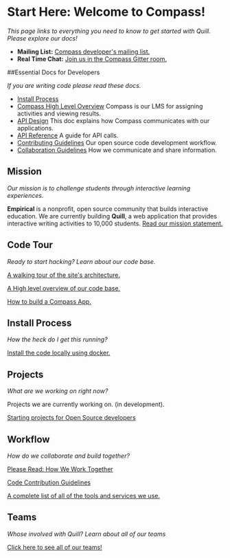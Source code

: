 # Start Here: Welcome to Compass!

*This page links to everything you need to know to get started with Quill. Please explore our docs!*

- **Mailing List:** [Compass developer's mailing list.](https://groups.google.com/forum/#!forum/empirical-compass)
- **Real Time Chat:** [Join us in the Compass Gitter room.](https://gitter.im/empirical-org/Compass)

##Essential Docs for Developers

*If you are writing code please read these docs.*

- [Install Process](https://github.com/empirical-org/Documentation/blob/master/Getting-Started/Install/Install%20Guide.md)
- [Compass High Level Overview](https://github.com/empirical-org/Documentation/blob/master/Compass/Code-Overview/Compass%20Code%20Overview.md) Compass is our LMS for assigning activities and viewing results. 
- [API Design](https://github.com/empirical-org/Documentation/blob/master/Compass/API-Design/API%20Docs.md) This doc explains how Compass communicates with our applications. 
- [API Reference](http://docs.empirical.org/api-reference/) A guide for API calls. 
- [Contributing Guidelines](https://github.com/empirical-org/Documentation/blob/master/Getting-Started/Contributing.md) Our open source code development workflow. 
- [Collaboration Guidelines](https://github.com/empirical-org/Documentation/blob/master/Cofactor/Guide%20-%20How%20We%20Build%20Together.md) How we communicate and share information. 


## Mission


*Our mission is to challenge students through interactive learning experiences.*

**Empirical** is a nonprofit, open source community that builds interactive education. We are currently building **Quill**, a web application that provides interactive writing activities to 10,000 students. [Read our mission statement.](http://www.quill.org/mission)

## Code Tour
*Ready to start hacking? Learn about our code base.*

[A walking tour of the site's architecture.](https://github.com/empirical-org/Documentation/blob/master/Compass/Compass-QA-Testing/Integration-Testing.md)

[A High level overview of our code base.](https://github.com/empirical-org/Documentation/blob/master/Compass/Code-Overview/Compass%20Code%20Overview.md)

[How to build a Compass App.](https://github.com/empirical-org/Documentation/blob/master/Compass/API-Design/API%20Docs.md)

## Install Process
*How the heck do I get this running?*

[Install the code locally using docker.](https://github.com/empirical-org/Documentation/blob/master/Getting-Started/Install/Install%20Guide.md)

## Projects
*What are we working on right now?*

Projects we are currently working on. (in development).

[Starting projects for Open Source developers](https://github.com/empirical-org/Documentation/blob/master/Getting-Started/Open%20Source%20Volunteer%20Projects.md)


## Workflow
*How do we collaborate and build together?*

[Please Read: How We Work Together](https://github.com/empirical-org/Documentation/blob/master/Cofactor/Guide%20-%20How%20We%20Build%20Together.md)

[Code Contribution Guidelines](https://github.com/empirical-org/Documentation/blob/master/Getting-Started/Contributing.md)

[A complete list of all of the tools and services we use.](https://github.com/empirical-org/Documentation/blob/master/Getting-Started/Common%20Questions.md)



## Teams
*Whose involved with Quill? Learn about all of our teams*

[Click here to see all of our teams!](https://github.com/empirical-org/Documentation/blob/master/Cofactor/Guide%20-%20Teams.md)


